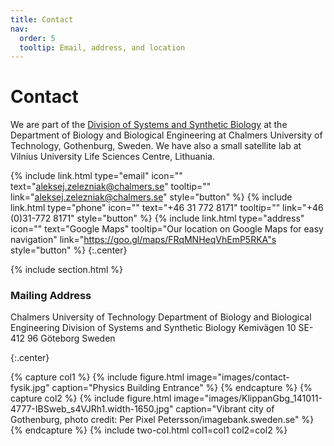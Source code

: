```yaml
---
title: Contact
nav:
  order: 5
  tooltip: Email, address, and location
---
```


# <i class="fas fa-envelope"></i>Contact

We are part of the [Division of Systems and Synthetic Biology](https://www.sysbio.se/) at the Department of Biology and Biological Engineering at Chalmers University of Technology, Gothenburg, Sweden. We have also a small satellite lab at Vilnius University Life Sciences Centre, Lithuania.    

{%
  include link.html
  type="email"
  icon=""
  text="aleksej.zelezniak@chalmers.se"
  tooltip=""
  link="aleksej.zelezniak@chalmers.se"
  style="button"
%}
{%
  include link.html
  type="phone"
  icon=""
  text="+46 31 772 8171"
  tooltip=""
  link="+46 (0)31-772 8171"
  style="button"
%}
{%
  include link.html
  type="address"
  icon=""
  text="Google Maps"
  tooltip="Our location on Google Maps for easy navigation"
  link="https://goo.gl/maps/FRqMNHeqVhEmP5RKA"s
  style="button"
%}
{:.center}

{% include section.html %}

### <i class="fas fa-mail-bulk"></i>Mailing Address

Chalmers University of Technology
Department of Biology and Biological Engineering
Division of Systems and Synthetic Biology
Kemivägen 10
SE-412 96 Göteborg
Sweden

{:.center}

{% capture col1 %}
{%
  include figure.html
  image="images/contact-fysik.jpg"
  caption="Physics Building Entrance"
%}
{% endcapture %}
{% capture col2 %}
{%
  include figure.html
  image="images/KlippanGbg_141011-4777-IBSweb_s4VJRh1.width-1650.jpg"
  caption="Vibrant city of Gothenburg, photo credit: Per Pixel Petersson/imagebank.sweden.se"
%}
{% endcapture %}
{% include two-col.html col1=col1 col2=col2 %}

